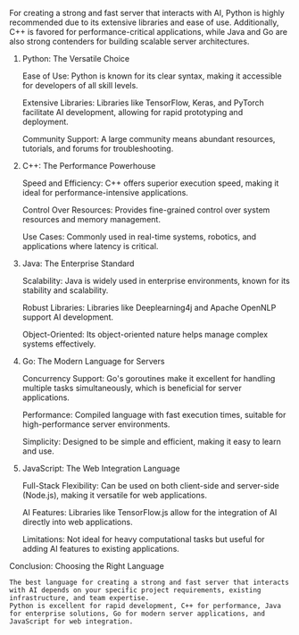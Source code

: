 

For creating a strong and fast server that interacts with AI, Python is highly recommended due to its extensive libraries and ease of use. Additionally, C++ is favored for performance-critical applications, while Java and Go are also strong contenders for building scalable server architectures.

1. Python: The Versatile Choice

    Ease of Use: Python is known for its clear syntax, making it accessible for developers of all skill levels.

    Extensive Libraries: Libraries like TensorFlow, Keras, and PyTorch facilitate AI development, allowing for rapid prototyping and deployment.

    Community Support: A large community means abundant resources, tutorials, and forums for troubleshooting.

2. C++: The Performance Powerhouse

    Speed and Efficiency: C++ offers superior execution speed, making it ideal for performance-intensive applications.

    Control Over Resources: Provides fine-grained control over system resources and memory management.

    Use Cases: Commonly used in real-time systems, robotics, and applications where latency is critical.

3. Java: The Enterprise Standard

    Scalability: Java is widely used in enterprise environments, known for its stability and scalability.

    Robust Libraries: Libraries like Deeplearning4j and Apache OpenNLP support AI development.

    Object-Oriented: Its object-oriented nature helps manage complex systems effectively.

4. Go: The Modern Language for Servers

    Concurrency Support: Go's goroutines make it excellent for handling multiple tasks simultaneously, which is beneficial for server applications.

    Performance: Compiled language with fast execution times, suitable for high-performance server environments.

    Simplicity: Designed to be simple and efficient, making it easy to learn and use.

5. JavaScript: The Web Integration Language

    Full-Stack Flexibility: Can be used on both client-side and server-side (Node.js), making it versatile for web applications.

    AI Features: Libraries like TensorFlow.js allow for the integration of AI directly into web applications.

    Limitations: Not ideal for heavy computational tasks but useful for adding AI features to existing applications.

Conclusion: Choosing the Right Language

    The best language for creating a strong and fast server that interacts with AI depends on your specific project requirements, existing infrastructure, and team expertise.
    Python is excellent for rapid development, C++ for performance, Java for enterprise solutions, Go for modern server applications, and JavaScript for web integration.
